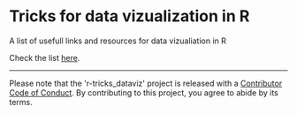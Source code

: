 # Tricks for data vizualization in R

A list of usefull links and resources for data vizualiation in R

Check the list [here](https://paternogbc.github.io/r-tricks_dataviz/).

***

Please note that the 'r-tricks_dataviz' project is released with a
[Contributor Code of Conduct](CODE_OF_CONDUCT.md).
By contributing to this project, you agree to abide by its terms.